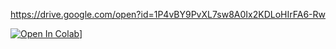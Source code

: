 https://drive.google.com/open?id=1P4vBY9PvXL7sw8A0Ix2KDLoHIrFA6-Rw

[![Open In Colab](https://colab.research.google.com/asserts/colab-badge.svg)](https://colab.research.google.com/github/richarduuz/Research_Project/ModelB)]
